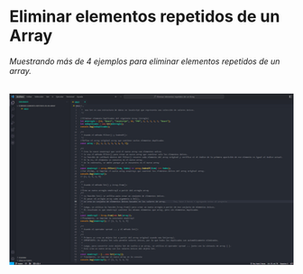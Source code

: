 # Eliminar elementos repetidos de un Array

###### Muestrando más de 4 ejemplos para eliminar elementos repetidos de un array.

![](https://raw.githubusercontent.com/urian121/imagenes-proyectos-github/master/eliminar_elementos_repetidos_de_un_array.png)
